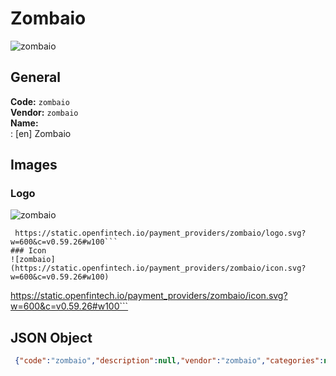 # Zombaio 
![zombaio](https://static.openfintech.io/payment_providers/zombaio/logo.svg?w=600&c=v0.59.26#w100)  
## General 
**Code:** `zombaio`  
**Vendor:** `zombaio`  
**Name:**  
:	[en] Zombaio  
## Images 
### Logo 
![zombaio](https://static.openfintech.io/payment_providers/zombaio/logo.svg?w=600&c=v0.59.26#w100)  
```
 https://static.openfintech.io/payment_providers/zombaio/logo.svg?w=600&c=v0.59.26#w100```  
### Icon 
![zombaio](https://static.openfintech.io/payment_providers/zombaio/icon.svg?w=600&c=v0.59.26#w100)  
```
 https://static.openfintech.io/payment_providers/zombaio/icon.svg?w=600&c=v0.59.26#w100```  
## JSON Object 
```json
 {"code":"zombaio","description":null,"vendor":"zombaio","categories":null,"countries":null,"payment_method":null,"payout_method":null,"metadata":{"about_payments_code":"zombaio"},"name":{"en":"Zombaio"}}```  
